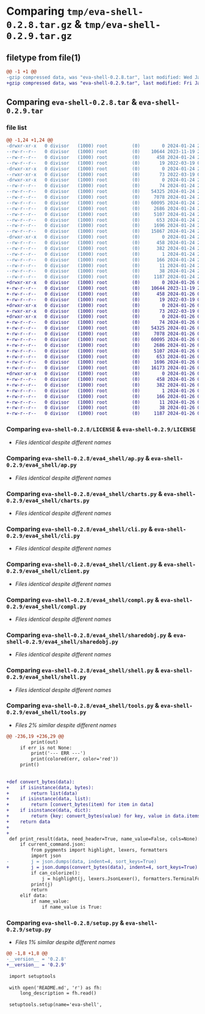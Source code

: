 # Comparing `tmp/eva-shell-0.2.8.tar.gz` & `tmp/eva-shell-0.2.9.tar.gz`

## filetype from file(1)

```diff
@@ -1 +1 @@
-gzip compressed data, was "eva-shell-0.2.8.tar", last modified: Wed Jan 24 23:02:18 2024, max compression
+gzip compressed data, was "eva-shell-0.2.9.tar", last modified: Fri Jan 26 00:22:31 2024, max compression
```

## Comparing `eva-shell-0.2.8.tar` & `eva-shell-0.2.9.tar`

### file list

```diff
@@ -1,24 +1,24 @@
-drwxr-xr-x   0 divisor   (1000) root         (0)        0 2024-01-24 23:02:18.739751 eva-shell-0.2.8/
--rw-r--r--   0 divisor   (1000) root         (0)    10644 2023-11-19 23:00:18.000000 eva-shell-0.2.8/LICENSE
--rw-r--r--   0 divisor   (1000) root         (0)      458 2024-01-24 23:02:18.735751 eva-shell-0.2.8/PKG-INFO
--rw-r--r--   0 divisor   (1000) root         (0)       19 2022-03-19 02:57:04.000000 eva-shell-0.2.8/README.md
-drwxr-xr-x   0 divisor   (1000) root         (0)        0 2024-01-24 23:02:18.735751 eva-shell-0.2.8/bin/
--rwxr-xr-x   0 divisor   (1000) root         (0)       73 2022-03-19 02:57:04.000000 eva-shell-0.2.8/bin/eva
-drwxr-xr-x   0 divisor   (1000) root         (0)        0 2024-01-24 23:02:18.735751 eva-shell-0.2.8/eva4_shell/
--rw-r--r--   0 divisor   (1000) root         (0)       74 2024-01-24 23:02:03.000000 eva-shell-0.2.8/eva4_shell/__init__.py
--rw-r--r--   0 divisor   (1000) root         (0)    54325 2024-01-24 23:02:03.000000 eva-shell-0.2.8/eva4_shell/ap.py
--rw-r--r--   0 divisor   (1000) root         (0)     7078 2024-01-24 23:02:03.000000 eva-shell-0.2.8/eva4_shell/charts.py
--rw-r--r--   0 divisor   (1000) root         (0)    60095 2024-01-24 23:02:03.000000 eva-shell-0.2.8/eva4_shell/cli.py
--rw-r--r--   0 divisor   (1000) root         (0)     2686 2024-01-24 23:02:03.000000 eva-shell-0.2.8/eva4_shell/client.py
--rw-r--r--   0 divisor   (1000) root         (0)     5107 2024-01-24 23:02:03.000000 eva-shell-0.2.8/eva4_shell/compl.py
--rw-r--r--   0 divisor   (1000) root         (0)      653 2024-01-24 23:02:03.000000 eva-shell-0.2.8/eva4_shell/sharedobj.py
--rw-r--r--   0 divisor   (1000) root         (0)     1696 2024-01-24 23:02:03.000000 eva-shell-0.2.8/eva4_shell/shell.py
--rw-r--r--   0 divisor   (1000) root         (0)    15867 2024-01-24 23:02:03.000000 eva-shell-0.2.8/eva4_shell/tools.py
-drwxr-xr-x   0 divisor   (1000) root         (0)        0 2024-01-24 23:02:18.735751 eva-shell-0.2.8/eva_shell.egg-info/
--rw-r--r--   0 divisor   (1000) root         (0)      458 2024-01-24 23:02:18.000000 eva-shell-0.2.8/eva_shell.egg-info/PKG-INFO
--rw-r--r--   0 divisor   (1000) root         (0)      382 2024-01-24 23:02:18.000000 eva-shell-0.2.8/eva_shell.egg-info/SOURCES.txt
--rw-r--r--   0 divisor   (1000) root         (0)        1 2024-01-24 23:02:18.000000 eva-shell-0.2.8/eva_shell.egg-info/dependency_links.txt
--rw-r--r--   0 divisor   (1000) root         (0)      166 2024-01-24 23:02:18.000000 eva-shell-0.2.8/eva_shell.egg-info/requires.txt
--rw-r--r--   0 divisor   (1000) root         (0)       11 2024-01-24 23:02:18.000000 eva-shell-0.2.8/eva_shell.egg-info/top_level.txt
--rw-r--r--   0 divisor   (1000) root         (0)       38 2024-01-24 23:02:18.739751 eva-shell-0.2.8/setup.cfg
--rw-r--r--   0 divisor   (1000) root         (0)     1187 2024-01-24 23:02:03.000000 eva-shell-0.2.8/setup.py
+drwxr-xr-x   0 divisor   (1000) root         (0)        0 2024-01-26 00:22:31.470346 eva-shell-0.2.9/
+-rw-r--r--   0 divisor   (1000) root         (0)    10644 2023-11-19 23:00:18.000000 eva-shell-0.2.9/LICENSE
+-rw-r--r--   0 divisor   (1000) root         (0)      458 2024-01-26 00:22:31.466346 eva-shell-0.2.9/PKG-INFO
+-rw-r--r--   0 divisor   (1000) root         (0)       19 2022-03-19 02:57:04.000000 eva-shell-0.2.9/README.md
+drwxr-xr-x   0 divisor   (1000) root         (0)        0 2024-01-26 00:22:31.466346 eva-shell-0.2.9/bin/
+-rwxr-xr-x   0 divisor   (1000) root         (0)       73 2022-03-19 02:57:04.000000 eva-shell-0.2.9/bin/eva
+drwxr-xr-x   0 divisor   (1000) root         (0)        0 2024-01-26 00:22:31.466346 eva-shell-0.2.9/eva4_shell/
+-rw-r--r--   0 divisor   (1000) root         (0)       74 2024-01-26 00:21:55.000000 eva-shell-0.2.9/eva4_shell/__init__.py
+-rw-r--r--   0 divisor   (1000) root         (0)    54325 2024-01-26 00:21:55.000000 eva-shell-0.2.9/eva4_shell/ap.py
+-rw-r--r--   0 divisor   (1000) root         (0)     7078 2024-01-26 00:21:55.000000 eva-shell-0.2.9/eva4_shell/charts.py
+-rw-r--r--   0 divisor   (1000) root         (0)    60095 2024-01-26 00:21:55.000000 eva-shell-0.2.9/eva4_shell/cli.py
+-rw-r--r--   0 divisor   (1000) root         (0)     2686 2024-01-26 00:21:55.000000 eva-shell-0.2.9/eva4_shell/client.py
+-rw-r--r--   0 divisor   (1000) root         (0)     5107 2024-01-26 00:21:55.000000 eva-shell-0.2.9/eva4_shell/compl.py
+-rw-r--r--   0 divisor   (1000) root         (0)      653 2024-01-26 00:21:55.000000 eva-shell-0.2.9/eva4_shell/sharedobj.py
+-rw-r--r--   0 divisor   (1000) root         (0)     1696 2024-01-26 00:21:55.000000 eva-shell-0.2.9/eva4_shell/shell.py
+-rw-r--r--   0 divisor   (1000) root         (0)    16173 2024-01-26 00:21:55.000000 eva-shell-0.2.9/eva4_shell/tools.py
+drwxr-xr-x   0 divisor   (1000) root         (0)        0 2024-01-26 00:22:31.466346 eva-shell-0.2.9/eva_shell.egg-info/
+-rw-r--r--   0 divisor   (1000) root         (0)      458 2024-01-26 00:22:31.000000 eva-shell-0.2.9/eva_shell.egg-info/PKG-INFO
+-rw-r--r--   0 divisor   (1000) root         (0)      382 2024-01-26 00:22:31.000000 eva-shell-0.2.9/eva_shell.egg-info/SOURCES.txt
+-rw-r--r--   0 divisor   (1000) root         (0)        1 2024-01-26 00:22:31.000000 eva-shell-0.2.9/eva_shell.egg-info/dependency_links.txt
+-rw-r--r--   0 divisor   (1000) root         (0)      166 2024-01-26 00:22:31.000000 eva-shell-0.2.9/eva_shell.egg-info/requires.txt
+-rw-r--r--   0 divisor   (1000) root         (0)       11 2024-01-26 00:22:31.000000 eva-shell-0.2.9/eva_shell.egg-info/top_level.txt
+-rw-r--r--   0 divisor   (1000) root         (0)       38 2024-01-26 00:22:31.470346 eva-shell-0.2.9/setup.cfg
+-rw-r--r--   0 divisor   (1000) root         (0)     1187 2024-01-26 00:21:55.000000 eva-shell-0.2.9/setup.py
```

### Comparing `eva-shell-0.2.8/LICENSE` & `eva-shell-0.2.9/LICENSE`

 * *Files identical despite different names*

### Comparing `eva-shell-0.2.8/eva4_shell/ap.py` & `eva-shell-0.2.9/eva4_shell/ap.py`

 * *Files identical despite different names*

### Comparing `eva-shell-0.2.8/eva4_shell/charts.py` & `eva-shell-0.2.9/eva4_shell/charts.py`

 * *Files identical despite different names*

### Comparing `eva-shell-0.2.8/eva4_shell/cli.py` & `eva-shell-0.2.9/eva4_shell/cli.py`

 * *Files identical despite different names*

### Comparing `eva-shell-0.2.8/eva4_shell/client.py` & `eva-shell-0.2.9/eva4_shell/client.py`

 * *Files identical despite different names*

### Comparing `eva-shell-0.2.8/eva4_shell/compl.py` & `eva-shell-0.2.9/eva4_shell/compl.py`

 * *Files identical despite different names*

### Comparing `eva-shell-0.2.8/eva4_shell/sharedobj.py` & `eva-shell-0.2.9/eva4_shell/sharedobj.py`

 * *Files identical despite different names*

### Comparing `eva-shell-0.2.8/eva4_shell/shell.py` & `eva-shell-0.2.9/eva4_shell/shell.py`

 * *Files identical despite different names*

### Comparing `eva-shell-0.2.8/eva4_shell/tools.py` & `eva-shell-0.2.9/eva4_shell/tools.py`

 * *Files 2% similar despite different names*

```diff
@@ -236,19 +236,29 @@
         print(out)
     if err is not None:
         print('--- ERR ---')
         print(colored(err, color='red'))
     print()
 
 
+def convert_bytes(data):
+    if isinstance(data, bytes):
+        return list(data)
+    if isinstance(data, list):
+        return [convert_bytes(item) for item in data]
+    if isinstance(data, dict):
+        return {key: convert_bytes(value) for key, value in data.items()}
+    return data
+
+
 def print_result(data, need_header=True, name_value=False, cols=None):
     if current_command.json:
         from pygments import highlight, lexers, formatters
         import json
-        j = json.dumps(data, indent=4, sort_keys=True)
+        j = json.dumps(convert_bytes(data), indent=4, sort_keys=True)
         if can_colorize():
             j = highlight(j, lexers.JsonLexer(), formatters.TerminalFormatter())
         print(j)
         return
     elif data:
         if name_value:
             if name_value is True:
```

### Comparing `eva-shell-0.2.8/setup.py` & `eva-shell-0.2.9/setup.py`

 * *Files 1% similar despite different names*

```diff
@@ -1,8 +1,8 @@
-__version__ = '0.2.8'
+__version__ = '0.2.9'
 
 import setuptools
 
 with open('README.md', 'r') as fh:
     long_description = fh.read()
 
 setuptools.setup(name='eva-shell',
```

